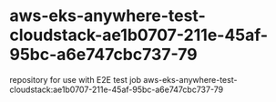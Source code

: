 # aws-eks-anywhere-test-cloudstack-ae1b0707-211e-45af-95bc-a6e747cbc737-79
repository for use with E2E test job aws-eks-anywhere-test-cloudstack:ae1b0707-211e-45af-95bc-a6e747cbc737-79
